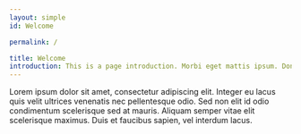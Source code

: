 ```yaml
---
layout: simple
id: Welcome

permalink: /

title: Welcome
introduction: This is a page introduction. Morbi eget mattis ipsum. Donec massa nibh, bibendum at sit amet ipsum.
---
```


Lorem ipsum dolor sit amet, consectetur adipiscing elit. Integer eu lacus quis velit ultrices venenatis nec pellentesque odio. Sed non elit id odio condimentum scelerisque sed at mauris. Aliquam semper vitae elit scelerisque maximus. Duis et faucibus sapien, vel interdum lacus.
